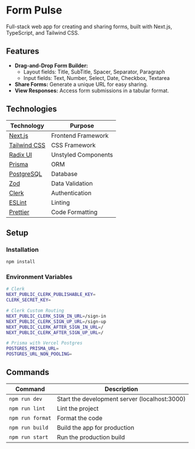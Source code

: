 # Form Pulse

Full-stack web app for creating and sharing forms, built with Next.js, TypeScript, and Tailwind CSS.

## Features

- **Drag-and-Drop Form Builder:**
  - Layout fields: Title, SubTitle, Spacer, Separator, Paragraph
  - Input fields: Text, Number, Select, Date, Checkbox, Textarea
- **Share Forms:** Generate a unique URL for easy sharing.
- **View Responses:** Access form submissions in a tabular format.

## Technologies

| Technology                                | Purpose             |
| ----------------------------------------- | ------------------- |
| [Next.js](https://nextjs.org/)            | Frontend Framework  |
| [Tailwind CSS](https://tailwindcss.com/)  | CSS Framework       |
| [Radix UI](https://radix-ui.com/)         | Unstyled Components |
| [Prisma](https://www.prisma.io/)          | ORM                 |
| [PostgreSQL](https://www.postgresql.org/) | Database            |
| [Zod](https://github.com/colinhacks/zod)  | Data Validation     |
| [Clerk](https://clerk.dev/)               | Authentication      |
| [ESLint](https://eslint.org/)             | Linting             |
| [Prettier](https://prettier.io/)          | Code Formatting     |

## Setup

### Installation

```bash
npm install
```

### Environment Variables

```bash
# Clerk
NEXT_PUBLIC_CLERK_PUBLISHABLE_KEY=
CLERK_SECRET_KEY=

# Clerk Custom Routing
NEXT_PUBLIC_CLERK_SIGN_IN_URL=/sign-in
NEXT_PUBLIC_CLERK_SIGN_UP_URL=/sign-up
NEXT_PUBLIC_CLERK_AFTER_SIGN_IN_URL=/
NEXT_PUBLIC_CLERK_AFTER_SIGN_UP_URL=/

# Prisma with Vercel Postgres
POSTGRES_PRISMA_URL=
POSTGRES_URL_NON_POOLING=
```

## Commands

| Command          | Description                                   |
| ---------------- | --------------------------------------------- |
| `npm run dev`    | Start the development server (localhost:3000) |
| `npm run lint`   | Lint the project                              |
| `npm run format` | Format the code                               |
| `npm run build`  | Build the app for production                  |
| `npm run start`  | Run the production build                      |

